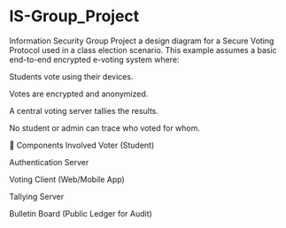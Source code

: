 # IS-Group_Project
Information Security Group Project
a design diagram for a Secure Voting Protocol used in a class election scenario. This example assumes a basic end-to-end encrypted e-voting system where:

Students vote using their devices.

Votes are encrypted and anonymized.

A central voting server tallies the results.

No student or admin can trace who voted for whom.

📘 Components Involved
Voter (Student)

Authentication Server

Voting Client (Web/Mobile App)

Tallying Server

Bulletin Board (Public Ledger for Audit)
